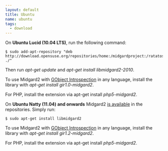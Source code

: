 ```yaml
---
layout: default
title: Ubuntu
name: ubuntu
tags:
  - download
---
```

On **Ubuntu Lucid (10.04 LTS)**, run the following command:

    $ sudo add-apt-repository "deb http://download.opensuse.org/repositories/home:/midgardproject:/ratatoskr/xUbuntu_10.04/ ./"

Then run _apt-get update_ and _apt-get install libmidgard2-2010_.&#xA0;

To use Midgard2 with [GObject Introspection](http://live.gnome.org/GObjectIntrospection/Users) in any language, install the library with&#xA0;_apt-get install gir1.0-midgard2_.

For PHP, install the extension via&#xA0;apt-get install _php5-midgard2_.

On **Ubuntu Natty (11.04) and onwards** Midgard2 [is available](http://packages.ubuntu.com/search?keywords=midgard&amp;amp;searchon=names&amp;amp;suite=natty&amp;amp;section=all) in the repositories. Simply run:

    $ sudo apt-get install libmidgard2

To use Midgard2 with [GObject Introspection](http://live.gnome.org/GObjectIntrospection/Users) in any language, install the library with _apt-get install gir1.2-midgard2_.

For PHP, install the extension via&#xA0;apt-get install _php5-midgard2_.
